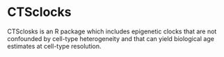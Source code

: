 # CTSclocks
CTSclosks is an R package which includes epigenetic clocks that are not confounded by cell-type heterogeneity and that can yield biological age estimates at cell-type resolution.
